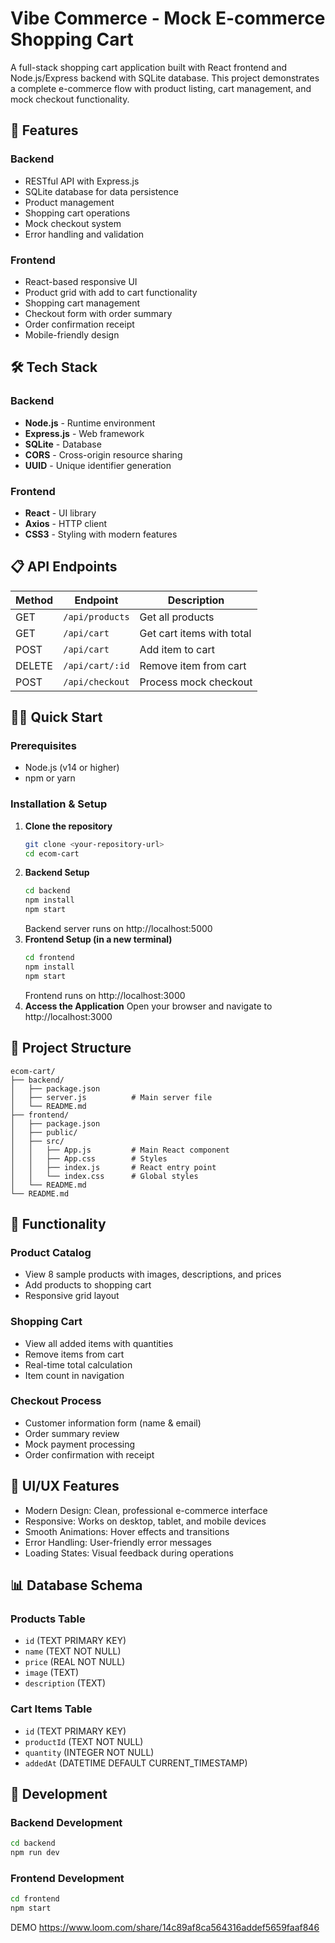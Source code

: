 # Vibe Commerce - Mock E-commerce Shopping Cart

A full-stack shopping cart application built with React frontend and Node.js/Express backend with SQLite database. This project demonstrates a complete e-commerce flow with product listing, cart management, and mock checkout functionality.

## 🚀 Features

### Backend
- RESTful API with Express.js
- SQLite database for data persistence
- Product management
- Shopping cart operations
- Mock checkout system
- Error handling and validation

### Frontend
- React-based responsive UI
- Product grid with add to cart functionality
- Shopping cart management
- Checkout form with order summary
- Order confirmation receipt
- Mobile-friendly design

## 🛠️ Tech Stack

### Backend
- **Node.js** - Runtime environment
- **Express.js** - Web framework
- **SQLite** - Database
- **CORS** - Cross-origin resource sharing
- **UUID** - Unique identifier generation

### Frontend
- **React** - UI library
- **Axios** - HTTP client
- **CSS3** - Styling with modern features

## 📋 API Endpoints

| Method | Endpoint | Description |
|--------|----------|-------------|
| GET | `/api/products` | Get all products |
| GET | `/api/cart` | Get cart items with total |
| POST | `/api/cart` | Add item to cart |
| DELETE | `/api/cart/:id` | Remove item from cart |
| POST | `/api/checkout` | Process mock checkout |

## 🏃‍♂️ Quick Start

### Prerequisites
- Node.js (v14 or higher)
- npm or yarn

### Installation & Setup

1. **Clone the repository**
   ```bash
   git clone <your-repository-url>
   cd ecom-cart
   ```
2. **Backend Setup**
   ```bash
   cd backend
   npm install
   npm start
   ```
   Backend server runs on http://localhost:5000
3. **Frontend Setup (in a new terminal)**
   ```bash
   cd frontend
   npm install
   npm start
   ```
   Frontend runs on http://localhost:3000
4. **Access the Application**
   Open your browser and navigate to http://localhost:3000

## 📁 Project Structure
 ```text
 ecom-cart/
├── backend/
│   ├── package.json
│   ├── server.js          # Main server file
│   └── README.md
├── frontend/
│   ├── package.json
│   ├── public/
│   ├── src/
│   │   ├── App.js         # Main React component
│   │   ├── App.css        # Styles
│   │   ├── index.js       # React entry point
│   │   └── index.css      # Global styles
│   └── README.md
└── README.md
```
## 🎯 Functionality
### Product Catalog
- View 8 sample products with images, descriptions, and prices
- Add products to shopping cart
- Responsive grid layout
  
### Shopping Cart
- View all added items with quantities
- Remove items from cart
- Real-time total calculation
- Item count in navigation

### Checkout Process
- Customer information form (name & email)
- Order summary review
- Mock payment processing
- Order confirmation with receipt

## 🎨 UI/UX Features
- Modern Design: Clean, professional e-commerce interface
- Responsive: Works on desktop, tablet, and mobile devices
- Smooth Animations: Hover effects and transitions
- Error Handling: User-friendly error messages
- Loading States: Visual feedback during operations

## 📊 Database Schema
### Products Table
- ```id``` (TEXT PRIMARY KEY)
- ```name``` (TEXT NOT NULL)
- ```price``` (REAL NOT NULL)
- ```image``` (TEXT)
- ```description``` (TEXT)

### Cart Items Table
- ```id``` (TEXT PRIMARY KEY)
- ```productId``` (TEXT NOT NULL)
- ```quantity``` (INTEGER NOT NULL)
- ```addedAt``` (DATETIME DEFAULT CURRENT_TIMESTAMP)

## 🔧 Development
### Backend Development
```bash
cd backend
npm run dev  
```
### Frontend Development
```bash
cd frontend
npm start
```

DEMO 
https://www.loom.com/share/14c89af8ca564316addef5659faaf846


